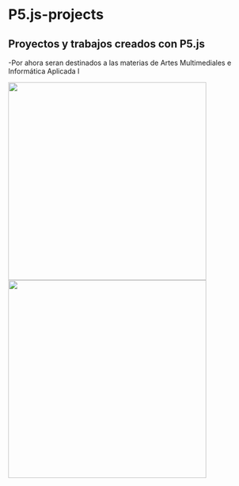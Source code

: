 # P5.js-projects
## Proyectos y trabajos creados con P5.js

-Por ahora seran destinados a las materias de Artes Multimediales e Informática Aplicada I

<img src="https://github.com/Fiore682/P5.js-projects/assets/114263545/52e02b15-fea9-44ac-91c8-fc9913d6d8c2" width="400" height="400"><img src="https://github.com/Fiore682/P5.js-projects/assets/114263545/11add3e9-7673-4d96-bd9f-7af21ed72d82" width="400" height="400">
